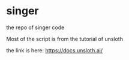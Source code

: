 # singer
the repo of singer code

Most of the script is from the tutorial of unsloth

the link is here: https://docs.unsloth.ai/

